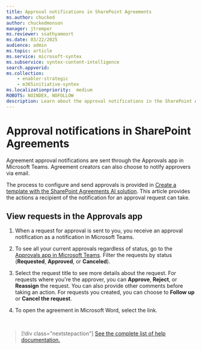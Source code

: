 ```yaml
---
title: Approval notifications in SharePoint Agreements
ms.author: chucked
author: chuckedmonson
manager: jtremper
ms.reviewer: ssathyamoort
ms.date: 03/22/2025
audience: admin
ms.topic: article
ms.service: microsoft-syntex
ms.subservice: syntex-content-intelligence
search.appverid: 
ms.collection: 
    - enabler-strategic
    - m365initiative-syntex
ms.localizationpriority:  medium
ROBOTS: NOINDEX, NOFOLLOW
description: Learn about the approval notifications in the SharePoint Agreements solution.
---
```


# Approval notifications in SharePoint Agreements

Agreement approval notifications are sent through the Approvals app in Microsoft Teams. Agreement creators can also choose to notify approvers via email.

The process to configure and send approvals is provided in [Create a template with the SharePoint Agreements AI solution](agreements-create-template.md). This article provides the actions a recipient of the notification for an approval request can take.

## View requests in the Approvals app

1. When a request for approval is sent to you, you receive an approval notification as a notification in Microsoft Teams.

2. To see all your current approvals regardless of status, go to the [Approvals app in Microsoft Teams](/power-automate/teams/native-approvals-in-teams#use-the-approvals-app-in-teams). Filter the requests by status (**Requested**, **Approved**, or **Canceled**).

3. Select the request title to see more details about the request. For requests where you're the approver, you can **Approve**, **Reject**, or **Reassign** the request. You can also provide other comments before taking an action. For requests you created, you can choose to **Follow up** or **Cancel the request**.

4. To open the agreement in Microsoft Word, select the link.

<br>

> [!div class="nextstepaction"]
> [See the complete list of help documentation.](agreements-overview.md#help-documentation)
